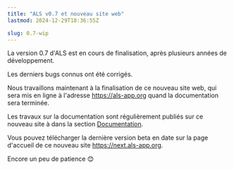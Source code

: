 ```yaml
---
title: "ALS v0.7 et nouveau site web"
lastmod: 2024-12-29T18:36:55Z

slug: 0.7-wip
---
```


La version 0.7 d'ALS est en cours de finalisation, après plusieurs années de développement.

Les derniers bugs connus ont été corrigés.

Nous travaillons maintenant à la finalisation de ce nouveau site web, qui sera mis en ligne à l'adresse
https://als-app.org quand la documentation sera terminée.

Les travaux sur la documentation sont régulièrement publiés sur ce nouveau site à dans la section [Documentation](/fr/docs/v0.7).

Vous pouvez télécharger la dernière version beta en date sur la page d'accueil de ce nouveau site https://next.als-app.org.

Encore un peu de patience 😊